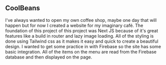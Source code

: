 ## CoolBeans

I've always wanted to open my own coffee shop, maybe one day that will happen but for now I created a website for my imaginary café. The foundation of this project of this project was Next JS because of it's great features like a build in router and lazy image loading. All of the styling is done using Tailwind css as it makes it easy and quick to create a beautiful design. I wanted to get some practice in with Firebase so the site has some basic integration. All of the items on the menu are read from the Firebase database and then displayed on the page.
